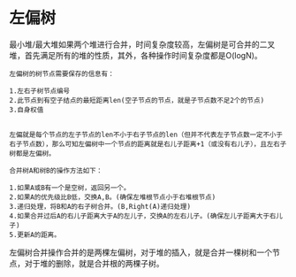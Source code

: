 # 左偏树

最小堆/最大堆如果两个堆进行合并，时间复杂度较高，左偏树是可合并的二叉堆，首先满足所有的堆的性质，其外，各种操作时间复杂度都是O(logN)。

```
左偏树的树节点需要保存的信息有：

1.左右子树节点编号
2.此节点到有空子结点的最短距离len(空子节点的节点，就是子节点数不足2个的节点)
3.自身权值


左偏就是每个节点的左子节点的len不小于右子节点的len（但并不代表左子节点数一定不小于右子节点数），那么可知左偏树中一个节点的距离就是右儿子距离+1（或没有右儿子），且左右子树都是左偏树。

合并树A和树B的操作方法如下： 

1.如果A或B有一个是空树，返回另一个。 
2.如果A的优先级比B低，交换A,B。(确保左堆根节点小于右堆根节点) 
3.递归处理，将B和A的右子树合并。(B,Right(A)递归处理) 
4.如果合并过后A的右儿子距离大于A的左儿子，交换A的左右儿子。(确保左儿子距离大于右儿子) 
5.更新A的距离。
```

左偏树合并操作合并的是两棵左偏树，对于堆的插入，就是合并一棵树和一个节点，对于堆的删除，就是合并根的两棵子树。